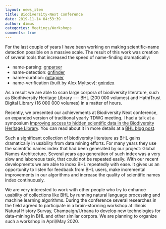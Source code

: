 ```yaml
---
layout: news_item
title: Biodiversity-Next Conference
date: 2019-11-14 04:53:39
author: dimus
categories: Meetings/Workshops
comments: true
---
```


For the last couple of years I have been working on making scientific-name
detection possible on a massive scale. The result of this work was creation
of several tools that increased the speed of name-finding dramatically:

* name-parsing: [gnparser](https://parser.globalnames.org)
* name-detection: [gnfinder](https://github.com/gnames/gnfinder)
* name-curation: [gntagger](https://github.com/gnames/gntagger)
* name-verification (built by Alex Myltsev): [gnindex](https://index.globalnames.org)

As a result we are able to scan large corpora of biodiversity
literature, such as Biodhiversity Heritage Library --- BHL (200 000 volumes) and
HathiTrust Digital Library (16 000 000 volumes) in a matter of hours.

Recently, we presented our achievements at Biodiversity Next conference, an
expanded version of traditional yearly TDWG meeting. I had a talk at a
symposium [Improving access to hidden scientific data in the Biodiversity
Heritage
Library](https://biss.pensoft.net/browse_user_collection_documents?collection_id=125).
You can read about it in more details at a [BHL blog
post](https://blog.biodiversitylibrary.org/2019/11/bhl-at-biodiversity-next.html).

Such a significant collection of biodiversity literature as BHL gains
dramatically in usability from data mining efforts. For many years they use
the scientific names index that had been generated by our project: Global
Names Architecture. Several years ago generation of such index was a very
slow and laboreous task, that could not be repeated easily. With our recent
developments we are able to index BHL repeatedly with ease. It gives us
an opportunity to listen for feedback from BHL users, make incremental improvements
in our algorithms and increase the quality of scientific names index
continuously.

We are very interested to work with other people who try to enhance usability
of collections like BHL by running natural language processing and machine
learning algorithms. During the conference several researches in the field
agreed to participate in a brain-storming workshop at Illinois Natural
History Survay, Champaign/Urbana to develop new technologies for data-mining
in BHL and other similar corpora. We are planning to organize such a workshop
in April/May 2020.
